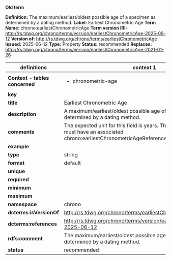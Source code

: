 **Old term**

**Definition:** The maximum/earliest/oldest possible age of a specimen as determined by a dating method.
**Label:** Earliest Chronometric Age
**Term Name:** chrono:earliestChronometricAge
**Term version IRI:** http://rs.tdwg.org/chrono/terms/version/earliestChronometricAge-2025-06-12
**Version of:** http://rs.tdwg.org/chrono/terms/earliestChronometricAge
**Issued:** 2025-06-12
**Type:** Property
**Status:** recommended
**Replaces:** http://rs.tdwg.org/chrono/terms/version/earliestChronometricAge-2021-01-26


| definitions | context 1 |
|-|-|
| **Context - tables concerned** | <ul><li>chronometric-age</li></ul> |
| **key** |  |
| **title** | Earliest Chronometric Age |
| **description** | A maximum/earliest/oldest possible age of a dwc:MaterialEntity as determined by a dating method. |
| **comments** | The expected unit for this field is years. This field, if populated, must have an associated chrono:earliestChronometricAgeReferenceSystem. |
| **example** |  |
| **type** | string |
| **format** | default |
| **unique** |  |
| **required** |  |
| **minimum** |  |
| **maximum** |  |
| **namespace** | chrono |
| **dcterms:isVersionOf** | http://rs.tdwg.org/chrono/terms/earliestChronometricAge |
| **dcterms:references** | http://rs.tdwg.org/chrono/terms/version/earliestChronometricAge-2025-06-12 |
| **rdfs:comment** | The maximum/earliest/oldest possible age of a specimen as determined by a dating method. |
| **status** | recommended |
